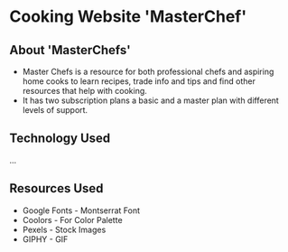# Cooking Website 'MasterChef'

## About 'MasterChefs'
 - Master Chefs is a resource for both professional chefs and aspiring home cooks to learn recipes, trade info and tips and find other resources that help with cooking. 
 - It has two subscription plans a basic and a master plan with different levels of support.

## Technology Used
...

## Resources Used
 - Google Fonts - Montserrat Font
 - Coolors - For Color Palette
 - Pexels - Stock Images
 - GIPHY - GIF